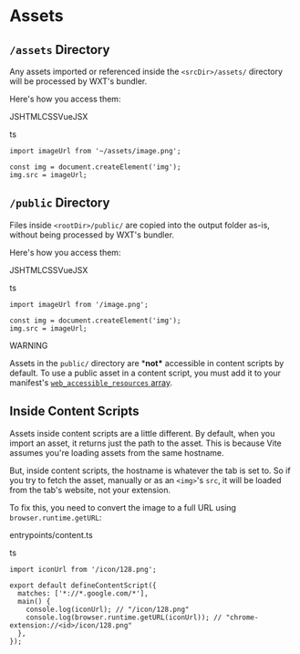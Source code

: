 # Assets[](https://wxt.dev/guide/essentials/assets.html#assets)

## `/assets` Directory[](https://wxt.dev/guide/essentials/assets.html#assets-directory)

Any assets imported or referenced inside the `<srcDir>/assets/` directory will be processed by WXT's bundler.

Here's how you access them:

JSHTMLCSSVueJSX

ts

```
import imageUrl from '~/assets/image.png';

const img = document.createElement('img');
img.src = imageUrl;
```

## `/public` Directory[](https://wxt.dev/guide/essentials/assets.html#public-directory)

Files inside `<rootDir>/public/` are copied into the output folder as-is, without being processed by WXT's bundler.

Here's how you access them:

JSHTMLCSSVueJSX

ts

```
import imageUrl from '/image.png';

const img = document.createElement('img');
img.src = imageUrl;
```

WARNING

Assets in the `public/` directory are ***not\*** accessible in content scripts by default. To use a public asset in a content script, you must add it to your manifest's [`web_accessible_resources` array](https://wxt.dev/api/reference/wxt/type-aliases/UserManifest.html#web-accessible-resources).

## Inside Content Scripts[](https://wxt.dev/guide/essentials/assets.html#inside-content-scripts)

Assets inside content scripts are a little different. By default, when you import an asset, it returns just the path to the asset. This is because Vite assumes you're loading assets from the same hostname.

But, inside content scripts, the hostname is whatever the tab is set to. So if you try to fetch the asset, manually or as an `<img>`'s `src`, it will be loaded from the tab's website, not your extension.

To fix this, you need to convert the image to a full URL using `browser.runtime.getURL`:

entrypoints/content.ts

ts

```
import iconUrl from '/icon/128.png';

export default defineContentScript({
  matches: ['*://*.google.com/*'],
  main() {
    console.log(iconUrl); // "/icon/128.png"
    console.log(browser.runtime.getURL(iconUrl)); // "chrome-extension://<id>/icon/128.png"
  },
});
```

## 